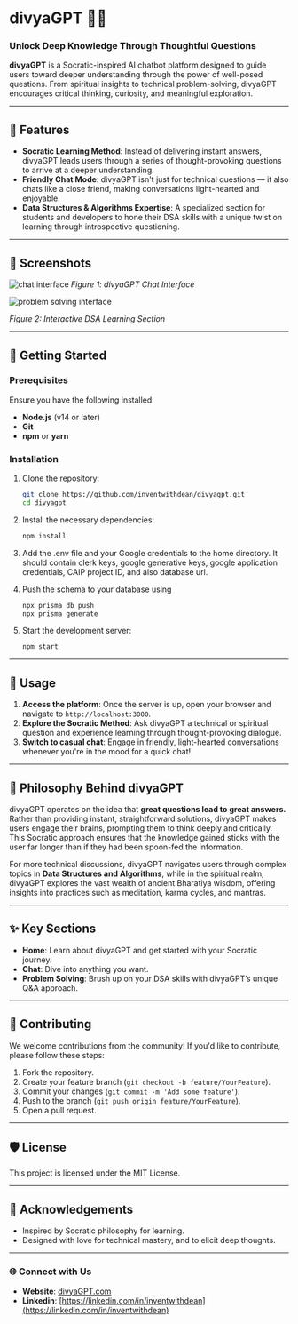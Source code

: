 # divyaGPT 🔮✨  

### Unlock Deep Knowledge Through Thoughtful Questions
**divyaGPT** is a Socratic-inspired AI chatbot platform designed to guide users toward deeper understanding through the power of well-posed questions. From spiritual insights to technical problem-solving, divyaGPT encourages critical thinking, curiosity, and meaningful exploration.

---

## 🌟 Features

- **Socratic Learning Method**: Instead of delivering instant answers, divyaGPT leads users through a series of thought-provoking questions to arrive at a deeper understanding.
- **Friendly Chat Mode**: divyaGPT isn't just for technical questions — it also chats like a close friend, making conversations light-hearted and enjoyable.
- **Data Structures & Algorithms Expertise**: A specialized section for students and developers to hone their DSA skills with a unique twist on learning through introspective questioning.
---

## 📸 Screenshots
![chat interface](https://github.com/user-attachments/assets/d36c22cd-efd0-4fad-9eb4-50b52187adc9)
*Figure 1: divyaGPT Chat Interface*

![problem solving interface](https://github.com/user-attachments/assets/2a80924c-95a7-4a76-bfe5-3ad8065b46d8)

*Figure 2: Interactive DSA Learning Section*

---

## 🚀 Getting Started

### Prerequisites
Ensure you have the following installed:

- **Node.js** (v14 or later)
- **Git**
- **npm** or **yarn**

### Installation

1. Clone the repository:

    ```bash
    git clone https://github.com/inventwithdean/divyagpt.git
    cd divyagpt
    ```

2. Install the necessary dependencies:

    ```bash
    npm install
    ```
3. Add the .env file and your Google credentials to the home directory.
   It should contain clerk keys, google generative keys, google application credentials, CAIP project ID, and also database url.
   
4. Push the schema to your database using
   ```bash
   npx prisma db push
   npx prisma generate
   ```
   
6. Start the development server:

    ```bash
    npm start
    ```

---

## 🎯 Usage

1. **Access the platform**: Once the server is up, open your browser and navigate to `http://localhost:3000`.
2. **Explore the Socratic Method**: Ask divyaGPT a technical or spiritual question and experience learning through thought-provoking dialogue.
3. **Switch to casual chat**: Engage in friendly, light-hearted conversations whenever you're in the mood for a quick chat!

---

## 🧠 Philosophy Behind divyaGPT

divyaGPT operates on the idea that **great questions lead to great answers.** Rather than providing instant, straightforward solutions, divyaGPT makes users engage their brains, prompting them to think deeply and critically. This Socratic approach ensures that the knowledge gained sticks with the user far longer than if they had been spoon-fed the information.

For more technical discussions, divyaGPT navigates users through complex topics in **Data Structures and Algorithms**, while in the spiritual realm, divyaGPT explores the vast wealth of ancient Bharatiya wisdom, offering insights into practices such as meditation, karma cycles, and mantras.

---

## ✨ Key Sections

- **Home**: Learn about divyaGPT and get started with your Socratic journey.
- **Chat**: Dive into anything you want.
- **Problem Solving**: Brush up on your DSA skills with divyaGPT’s unique Q&A approach.

---

## 🤝 Contributing

We welcome contributions from the community! If you'd like to contribute, please follow these steps:

1. Fork the repository.
2. Create your feature branch (`git checkout -b feature/YourFeature`).
3. Commit your changes (`git commit -m 'Add some feature'`).
4. Push to the branch (`git push origin feature/YourFeature`).
5. Open a pull request.

---

## 🛡️ License

This project is licensed under the MIT License.

---

## 🙌 Acknowledgements

- Inspired by Socratic philosophy for learning.
- Designed with love for technical mastery, and to elicit deep thoughts.

---

### 🌐 Connect with Us

- **Website**: [divyaGPT.com](https://divyagpt.com)
- **Linkedin**: [https://linkedin.com/in/inventwithdean](https://linkedin.com/in/inventwithdean)
